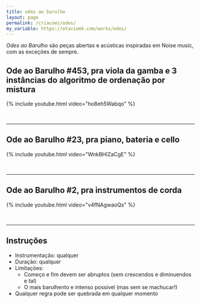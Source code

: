 ```yaml
---
title: odes ao barulho
layout: page
permalink: /criacoes/odes/
my_variable: https://otaviomk.com/works/odes/
---
```


_Odes ao Barulho_ são peças abertas e acústicas inspiradas em Noise music, com as exceções de sempre.

## Ode ao Barulho #453, pra viola da gamba e 3 instâncias do algoritmo de ordenação por mistura

{% include youtube.html video="ho8eh5Wabqo" %}

<br />

---

## Ode ao Barulho #23, pra piano, bateria e cello

{% include youtube.html video="WnkBHIZaCgE" %}

<br />

---

## Ode ao Barulho #2, pra instrumentos de corda

{% include youtube.html video="v4fNAgwaoQs" %}

<br />

---

## Instruções

- Instrumentação: qualquer
- Duração: qualquer
- Limitações:
  - Começo e fim devem ser abruptos (sem crescendos e diminuendos e tal)
  - O mais barulhento e intenso possível (mas sem se machucar!)
- Qualquer regra pode ser quebrada em qualquer momento
